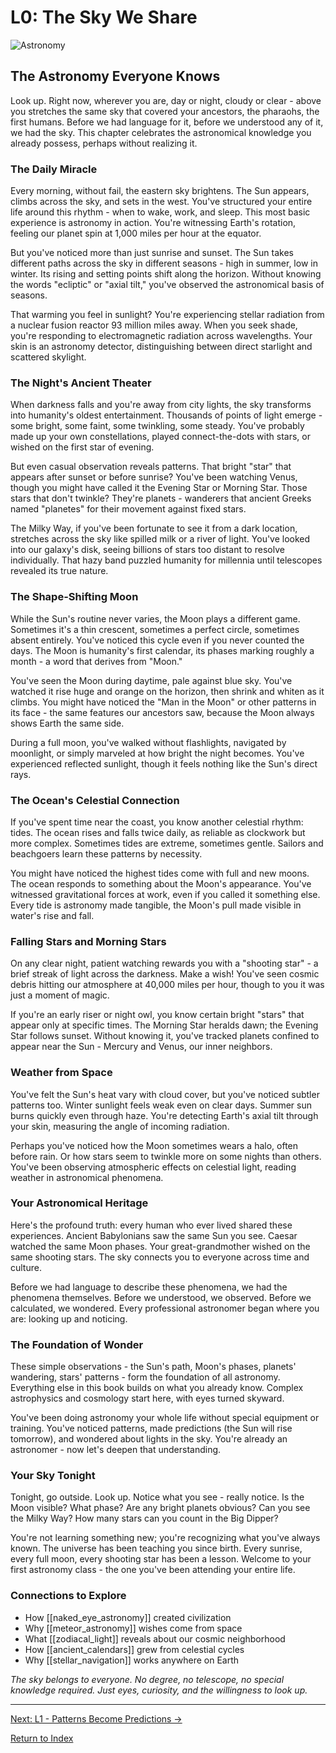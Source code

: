 # L0: The Sky We Share

![Astronomy](../cover/astronomy.png)

## The Astronomy Everyone Knows

Look up. Right now, wherever you are, day or night, cloudy or clear - above you stretches the same sky that covered your ancestors, the pharaohs, the first humans. Before we had language for it, before we understood any of it, we had the sky. This chapter celebrates the astronomical knowledge you already possess, perhaps without realizing it.

### The Daily Miracle

Every morning, without fail, the eastern sky brightens. The Sun appears, climbs across the sky, and sets in the west. You've structured your entire life around this rhythm - when to wake, work, and sleep. This most basic experience is astronomy in action. You're witnessing Earth's rotation, feeling our planet spin at 1,000 miles per hour at the equator.

But you've noticed more than just sunrise and sunset. The Sun takes different paths across the sky in different seasons - high in summer, low in winter. Its rising and setting points shift along the horizon. Without knowing the words "ecliptic" or "axial tilt," you've observed the astronomical basis of seasons.

That warming you feel in sunlight? You're experiencing stellar radiation from a nuclear fusion reactor 93 million miles away. When you seek shade, you're responding to electromagnetic radiation across wavelengths. Your skin is an astronomy detector, distinguishing between direct starlight and scattered skylight.

### The Night's Ancient Theater

When darkness falls and you're away from city lights, the sky transforms into humanity's oldest entertainment. Thousands of points of light emerge - some bright, some faint, some twinkling, some steady. You've probably made up your own constellations, played connect-the-dots with stars, or wished on the first star of evening.

But even casual observation reveals patterns. That bright "star" that appears after sunset or before sunrise? You've been watching Venus, though you might have called it the Evening Star or Morning Star. Those stars that don't twinkle? They're planets - wanderers that ancient Greeks named "planetes" for their movement against fixed stars.

The Milky Way, if you've been fortunate to see it from a dark location, stretches across the sky like spilled milk or a river of light. You've looked into our galaxy's disk, seeing billions of stars too distant to resolve individually. That hazy band puzzled humanity for millennia until telescopes revealed its true nature.

### The Shape-Shifting Moon

While the Sun's routine never varies, the Moon plays a different game. Sometimes it's a thin crescent, sometimes a perfect circle, sometimes absent entirely. You've noticed this cycle even if you never counted the days. The Moon is humanity's first calendar, its phases marking roughly a month - a word that derives from "Moon."

You've seen the Moon during daytime, pale against blue sky. You've watched it rise huge and orange on the horizon, then shrink and whiten as it climbs. You might have noticed the "Man in the Moon" or other patterns in its face - the same features our ancestors saw, because the Moon always shows Earth the same side.

During a full moon, you've walked without flashlights, navigated by moonlight, or simply marveled at how bright the night becomes. You've experienced reflected sunlight, though it feels nothing like the Sun's direct rays.

### The Ocean's Celestial Connection

If you've spent time near the coast, you know another celestial rhythm: tides. The ocean rises and falls twice daily, as reliable as clockwork but more complex. Sometimes tides are extreme, sometimes gentle. Sailors and beachgoers learn these patterns by necessity.

You might have noticed the highest tides come with full and new moons. The ocean responds to something about the Moon's appearance. You've witnessed gravitational forces at work, even if you called it something else. Every tide is astronomy made tangible, the Moon's pull made visible in water's rise and fall.

### Falling Stars and Morning Stars

On any clear night, patient watching rewards you with a "shooting star" - a brief streak of light across the darkness. Make a wish! You've seen cosmic debris hitting our atmosphere at 40,000 miles per hour, though to you it was just a moment of magic.

If you're an early riser or night owl, you know certain bright "stars" that appear only at specific times. The Morning Star heralds dawn; the Evening Star follows sunset. Without knowing it, you've tracked planets confined to appear near the Sun - Mercury and Venus, our inner neighbors.

### Weather from Space

You've felt the Sun's heat vary with cloud cover, but you've noticed subtler patterns too. Winter sunlight feels weak even on clear days. Summer sun burns quickly even through haze. You're detecting Earth's axial tilt through your skin, measuring the angle of incoming radiation.

Perhaps you've noticed how the Moon sometimes wears a halo, often before rain. Or how stars seem to twinkle more on some nights than others. You've been observing atmospheric effects on celestial light, reading weather in astronomical phenomena.

### Your Astronomical Heritage

Here's the profound truth: every human who ever lived shared these experiences. Ancient Babylonians saw the same Sun you see. Caesar watched the same Moon phases. Your great-grandmother wished on the same shooting stars. The sky connects you to everyone across time and culture.

Before we had language to describe these phenomena, we had the phenomena themselves. Before we understood, we observed. Before we calculated, we wondered. Every professional astronomer began where you are: looking up and noticing.

### The Foundation of Wonder

These simple observations - the Sun's path, Moon's phases, planets' wandering, stars' patterns - form the foundation of all astronomy. Everything else in this book builds on what you already know. Complex astrophysics and cosmology start here, with eyes turned skyward.

You've been doing astronomy your whole life without special equipment or training. You've noticed patterns, made predictions (the Sun will rise tomorrow), and wondered about lights in the sky. You're already an astronomer - now let's deepen that understanding.

### Your Sky Tonight

Tonight, go outside. Look up. Notice what you see - really notice. Is the Moon visible? What phase? Are any bright planets obvious? Can you see the Milky Way? How many stars can you count in the Big Dipper?

You're not learning something new; you're recognizing what you've always known. The universe has been teaching you since birth. Every sunrise, every full moon, every shooting star has been a lesson. Welcome to your first astronomy class - the one you've been attending your entire life.

### Connections to Explore

- How [[naked_eye_astronomy]] created civilization
- Why [[meteor_astronomy]] wishes come from space
- What [[zodiacal_light]] reveals about our cosmic neighborhood  
- How [[ancient_calendars]] grew from celestial cycles
- Why [[stellar_navigation]] works anywhere on Earth

*The sky belongs to everyone. No degree, no telescope, no special knowledge required. Just eyes, curiosity, and the willingness to look up.*

---

[Next: L1 - Patterns Become Predictions →](L1_Patterns_Become_Predictions.md)

[Return to Index](HA_Astronomy_Index.md)